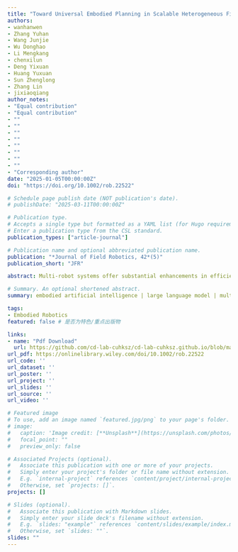 ```yaml
---
title: "Toward Universal Embodied Planning in Scalable Heterogeneous Field Robots Collaboration and Control"
authors:
- wanhanwen
- Zhang Yuhan
- Wang Junjie
- Wu Donghao
- Li Mengkang
- chenxilun
- Deng Yixuan
- Huang Yuxuan
- Sun Zhenglong
- Zhang Lin
- jixiaoqiang
author_notes:
- "Equal contribution"
- "Equal contribution"
- ""
- ""
- ""
- ""
- ""
- ""
- ""
- ""
- "Corresponding author"
date: "2025-01-05T00:00:00Z"
doi: "https://doi.org/10.1002/rob.22522"

# Schedule page publish date (NOT publication's date).
# publishDate: "2025-03-11T00:00:00Z"

# Publication type.
# Accepts a single type but formatted as a YAML list (for Hugo requirements).
# Enter a publication type from the CSL standard.
publication_types: ["article-journal"]

# Publication name and optional abbreviated publication name.
publication: "*Journal of Field Robotics, 42*(5)"
publication_short: "JFR"

abstract: Multi‐robot systems offer substantial enhancements in efficiency, scalability, robustness, and flexibility for executing complex tasks through collaborative efforts. However, existing methodologies are constrained by their lack of generalizability, the need for extensive modeling, and most importantly, limitations in their applicability in complex scenarios. This paper presents a novel approach to multi‐robot task planning and coordination, introducing a comprehensive pipeline encompassing data generation, supervised fine‐tuning, and rigorous error analysis using the Multi‐Robot collaboration Error Diagnostic (MRED) metrics. Bridging the gap between natural language commands and physical groundings in robot collaboration tasks, we present MultiPlan &#58; the first data set specifically designed for LLM fine‐tuning. The MultiPlan data set encompasses 100 distinct indoor and outdoor scenarios, ranging from office to garden. Experiments underscore the efficacy of the proposed methodology, including comparative analyses against state‐of‐the‐art LLMs and generalization studies on previously unseen tasks. Results reveal that the fine‐tuned model achieves a 24.8% relative improvement over the GPT‐4 model in addressing complex multi‐robot planning scenarios. We also conducted field evaluations in both office and urban settings to demonstrate the deployment performance of the proposed method. These results demonstrate the model's superior capabilities in task decomposition, error management, and adaptation to novel contexts.

# Summary. An optional shortened abstract.
summary: embodied artificial intelligence | large language model | multi‐robot task planning | supervised fine‐tune

tags:
- Embodied Robotics
featured: false # 是否为特色/重点出版物

links:
- name: "Pdf Download"
  url: https://github.com/cd-lab-cuhksz/cd-lab-cuhksz.github.io/blob/main/static/files/publication/Journal_of_Field_Robotics-2025-Wan-Toward_Universal_Embodied_Planning_in_Scalable_Heterogeneous_Field_Robots.pdf
url_pdf: https://onlinelibrary.wiley.com/doi/10.1002/rob.22522
url_code: ''
url_dataset: ''
url_poster: ''
url_project: ''
url_slides: ''
url_source: ''
url_video: ''

# Featured image
# To use, add an image named `featured.jpg/png` to your page's folder. 
# image:
#   caption: 'Image credit: [**Unsplash**](https://unsplash.com/photos/jdD8gXaTZsc)'
#   focal_point: ""
#   preview_only: false

# Associated Projects (optional).
#   Associate this publication with one or more of your projects.
#   Simply enter your project's folder or file name without extension.
#   E.g. `internal-project` references `content/project/internal-project/index.md`.
#   Otherwise, set `projects: []`.
projects: []

# Slides (optional).
#   Associate this publication with Markdown slides.
#   Simply enter your slide deck's filename without extension.
#   E.g. `slides: "example"` references `content/slides/example/index.md`.
#   Otherwise, set `slides: ""`.
slides: ""
---
```


<!-- {{% callout note %}}
Click the *Cite* button above to demo the feature to enable visitors to import publication metadata into their reference management software.
{{% /callout %}}

{{% callout note %}}
Create your slides in Markdown - click the *Slides* button to check out the example.
{{% /callout %}} -->

<!-- Add the publication's **full text** or **supplementary notes** here. You can use rich formatting such as including [code, math, and images](https://docs.hugoblox.com/content/writing-markdown-latex/). -->
